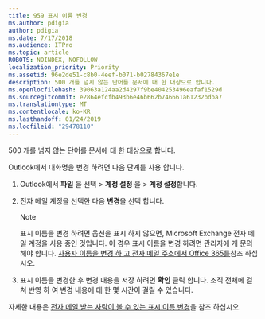```yaml
---
title: 959 표시 이름 변경
ms.author: pdigia
author: pdigia
ms.date: 7/17/2018
ms.audience: ITPro
ms.topic: article
ROBOTS: NOINDEX, NOFOLLOW
localization_priority: Priority
ms.assetid: 96e2de51-c8b0-4eef-b071-b02784367e1e
description: 500 개를 넘지 않는 단어를 문서에 대 한 대상으로 합니다.
ms.openlocfilehash: 39063a124aa2d4297f9be404253496eafaf1529d
ms.sourcegitcommit: e2864efcfb493b6e46b662b746661a61232bdba7
ms.translationtype: MT
ms.contentlocale: ko-KR
ms.lasthandoff: 01/24/2019
ms.locfileid: "29478110"
---
```

500 개를 넘지 않는 단어를 문서에 대 한 대상으로 합니다.
  
Outlook에서 대화명을 변경 하려면 다음 단계를 사용 합니다.
  
1. Outlook에서 **파일** 을 선택 \> **계정 설정** 을 \> **계정 설정**합니다.
    
2. 전자 메일 계정을 선택한 다음 **변경**을 선택 합니다.
    
    > [!NOTE]
    > 표시 이름을 변경 하려면 옵션을 표시 하지 않으면, Microsoft Exchange 전자 메일 계정을 사용 중인 것입니다. 이 경우 표시 이름을 변경 하려면 관리자에 게 문의 해야 합니다. [사용자 이름을 변경 하 고 전자 메일 주소에서 Office 365를](https://support.office.com/article/fb5ac074-e203-4e1f-9843-b9d1a3e03297.aspx)참조 하십시오. 
  
3. 표시 이름을 변경한 후 변경 내용을 저장 하려면 **확인** 클릭 합니다. 조직 전체에 걸쳐 반영 하 여 변경 내용에 대 한 몇 시간이 걸릴 수 있습니다. 
    
자세한 내용은 [전자 메일 받는 사람이 볼 수 있는 표시 이름 변경](https://support.office.com/article/2b53331a-ba2a-4803-88dc-ac9fe376c8a9.aspx)을 참조 하십시오.
  


